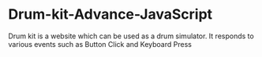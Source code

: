 # Drum-kit-Advance-JavaScript

Drum kit is a website which can be used as a drum simulator.
It responds to various events such as Button Click and Keyboard Press
